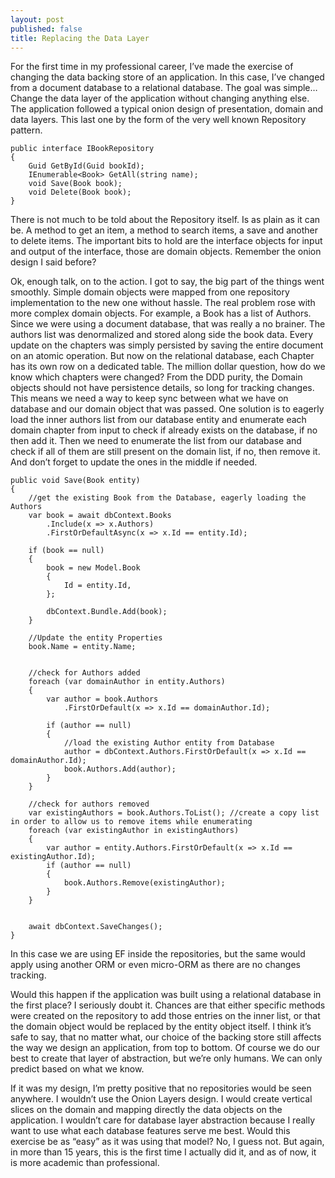 ```yaml
---
layout: post
published: false
title: Replacing the Data Layer
---
```

For the first time in my professional career, I’ve made the exercise of changing the data backing store of an application. In this case, I’ve changed from a document database to a relational database. The goal was simple… Change the data layer of the application without changing anything else.
The application followed a typical onion design of presentation, domain and data layers. This last one by the form of the very well known Repository pattern.

    public interface IBookRepository
    {
        Guid GetById(Guid bookId);
        IEnumerable<Book> GetAll(string name);
        void Save(Book book);
        void Delete(Book book);
    }

There is not much to be told about the Repository itself. Is as plain as it can be. A method to get an item, a method to search items, a save and another to delete items. The important bits to hold are the interface objects for input and output of the interface, those are domain objects. Remember the onion design I said before?

Ok, enough talk, on to the action. I got to say, the big part of the things went smoothly. Simple domain objects were mapped from one repository implementation to the new one without hassle.
The real problem rose with more complex domain objects. For example, a Book has a list of Authors. Since we were using a document database, that was really a no brainer. The authors list was denormalized and stored along side the book data. Every update on the chapters was simply persisted by saving the entire document on an atomic operation.
But now on the relational database, each Chapter has its own row on a dedicated table. The million dollar question, how do we know which chapters were changed?
From the DDD purity, the Domain objects should not have persistence details, so long for tracking changes. This means we need a way to keep sync between what we have on database and our domain object that was passed. 
One solution is to eagerly load the inner authors list from our database entity and enumerate each domain chapter from input to check if already exists on the database, if no then add it. Then we need to enumerate the list from our database and check if all of them are still present on the domain list, if no, then remove it. And don’t forget to update the ones in the middle if needed.

    public void Save(Book entity)
    {
        //get the existing Book from the Database, eagerly loading the Authors 
        var book = await dbContext.Books
            .Include(x => x.Authors)
            .FirstOrDefaultAsync(x => x.Id == entity.Id);

        if (book == null)
        {
            book = new Model.Book
            {
                Id = entity.Id,
            };

            dbContext.Bundle.Add(book);
        }

        //Update the entity Properties
        book.Name = entity.Name;


        //check for Authors added
        foreach (var domainAuthor in entity.Authors)
        {
            var author = book.Authors
                .FirstOrDefault(x => x.Id == domainAuthor.Id);

            if (author == null)
            {
                //load the existing Author entity from Database
                author = dbContext.Authors.FirstOrDefault(x => x.Id == domainAuthor.Id);
                book.Authors.Add(author);
            }
        }

        //check for authors removed
        var existingAuthors = book.Authors.ToList(); //create a copy list in order to allow us to remove items while enumerating
        foreach (var existingAuthor in existingAuthors)
        {
            var author = entity.Authors.FirstOrDefault(x => x.Id == existingAuthor.Id);
            if (author == null)
            {
                book.Authors.Remove(existingAuthor);
            }
        }


        await dbContext.SaveChanges();
    }

In this case we are using EF inside the repositories, but the same would apply using another ORM or even micro-ORM as there are no changes tracking.

Would this happen if the application was built using a relational database in the first place? I seriously doubt it. Chances are that either specific methods were created on the repository to add those entries on the inner list, or that the domain object would be replaced by the entity object itself.
I think it’s safe to say, that no matter what, our choice of the backing store still affects the way we design an application, from top to bottom. Of course we do our best to create that layer of abstraction, but we’re only humans. We can only predict based on what we know.

If it was my design, I’m pretty positive that no repositories would be seen anywhere. I wouldn’t use the Onion Layers design. I would create vertical slices on the domain and mapping directly the data objects on the application. I wouldn’t care for database layer abstraction because I really want to use what each database features serve me best. Would this exercise be as “easy” as it was using that model? No, I guess not. But again, in more than 15 years, this is the first time I actually did it, and as of now, it is more academic than professional.

